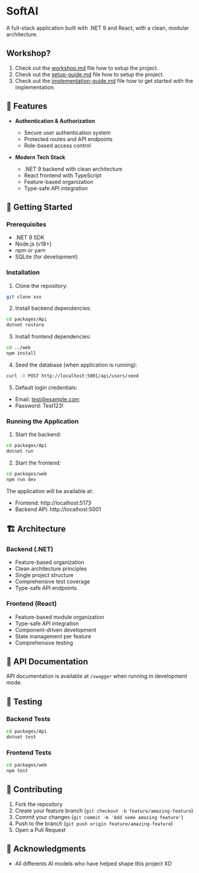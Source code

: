 # SoftAI

A full-stack application built with .NET 9 and React, with a clean, modular architecture.

## Workshop? 
1. Check out the [workshop.md](./.workshop/workshop.md) file how to setup the project.
2. Check out the [setup-guide.md](./.workshop/setup-guide.md) file how to setup the project.
3. Check out the [implementation-guide.md](./.workshop/implementation-guide.md) file how to get started with the implementation.

## 🌟 Features

- **Authentication & Authorization**
  - Secure user authentication system
  - Protected routes and API endpoints
  - Role-based access control

- **Modern Tech Stack**
  - .NET 9 backend with clean architecture
  - React frontend with TypeScript
  - Feature-based organization
  - Type-safe API integration

## 🚀 Getting Started

### Prerequisites

- .NET 9 SDK
- Node.js (v18+)
- npm or yarn
- SQLite (for development)

### Installation

1. Clone the repository:
```bash
git clone xxx
```

2. Install backend dependencies:
```bash
cd packages/Api
dotnet restore
```

3. Install frontend dependencies:
```bash
cd ../web
npm install
```

4. Seed the database (when application is running):
```bash
curl -X POST http://localhost:5001/api/users/seed
```

5. Default login credentials:
- Email: test@example.com
- Password: Test123!

### Running the Application

1. Start the backend:
```bash
cd packages/Api
dotnet run
```

2. Start the frontend:
```bash
cd packages/web
npm run dev
```

The application will be available at:
- Frontend: http://localhost:5173
- Backend API: http://localhost:5001

## 🏗️ Architecture

### Backend (.NET)

- Feature-based organization
- Clean architecture principles
- Single project structure
- Comprehensive test coverage
- Type-safe API endpoints

### Frontend (React)

- Feature-based module organization
- Type-safe API integration
- Component-driven development
- State management per feature
- Comprehensive testing

## 📝 API Documentation

API documentation is available at `/swagger` when running in development mode.

## 🧪 Testing

### Backend Tests
```bash
cd packages/Api
dotnet test
```

### Frontend Tests
```bash
cd packages/web
npm test
```

## 🤝 Contributing

1. Fork the repository
2. Create your feature branch (`git checkout -b feature/amazing-feature`)
3. Commit your changes (`git commit -m 'Add some amazing feature'`)
4. Push to the branch (`git push origin feature/amazing-feature`)
5. Open a Pull Request


## 🙏 Acknowledgments

- All differents AI models who have helped shape this project XD
